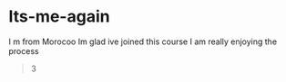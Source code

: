 # Its-me-again
I m from Morocoo 
Im glad ive joined this course
I am really enjoying the process
>3
